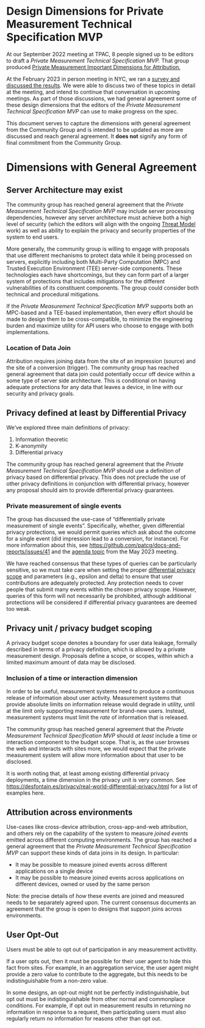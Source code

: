 # Design Dimensions for Private Measurement Technical Specification MVP

At our September 2022 meeting at TPAC, 8 people signed up to be editors to draft a _Private Measurement Technical Specification MVP._  That group produced [Private Measurement Important Dimensions for Attribution.](README.md)

At the February 2023 in person meeting in NYC, we ran a [survey and discussed the results](https://github.com/patcg/meetings/issues/91). We were able to discuss two of these topics in detail at the meeting, and intend to continue that conversation in upcoming meetings. As part of those discussions, we had general agreement some of these design dimensions that the editors of the _Private Measurement Technical Specification MVP_ can use to make progress on the spec.

This document serves to capture the dimensions with general agreement from the Community Group and is intended to be updated as more are discussed and reach general agreement. It **does not** signify any form of final commitment from the Community Group.


# Dimensions with General Agreement


## Server Architecture may exist

The community group has reached general agreement that the _Private Measurement Technical Specification MVP_ may include server processing dependencies, however any server architecture must achieve both a high level of security (which the editors will align with the ongoing [Threat Model](../threat-model) work) as well as ability to explain the privacy and security properties of the system to end users.


More generally, the community group is willing to engage with proposals that use different mechanisms to protect data while it being processed on servers, explicitly including both Multi-Party Computation (MPC) and Trusted Execution Environment (TEE) server-side components.
These technologies each have shortcomings, but they can form part of a larger system of protections that includes mitigations for the different vulnerabilities of its constituent components.
The group could consider both technical and procedural mitigations.

If the _Private Measurement Technical Specification MVP_ supports both an MPC-based and a TEE-based implementation, then every effort should be made to design them to be cross-compatible, to minimize the engineering burden and maximize utility for API users who choose to engage with both implementations.

### Location of Data Join

Attribution requires joining data from the site of an impression (source) and the site of a conversion (trigger). The community group has reached general agreement that data join could potentially occur off device within a some type of server side architecture.
This is conditional on having adequate protections for any data that leaves a device, in line with our security and privacy goals.

## Privacy defined at least by Differential Privacy

We’ve explored three main definitions of privacy:

1. Information theoretic
2. K-anonymity
3. Differential privacy

The community group has reached general agreement that the _Private Measurement Technical Specification MVP_ should use a definition of privacy based on differential privacy. This does not preclude the use of other privacy definitions in conjunction with differential privacy, however any proposal should aim to provide differential privacy guarantees.

### Private measurement of single events
The group has discussed the use-case of “differentially private measurement of single events”. Specifically, whether, given differential privacy protections, we would permit queries which ask about the outcome for a single event (did impression lead to a conversion, for instance). For more information about this, see https://github.com/patcg/docs-and-reports/issues/41 and the [agenda topic](https://github.com/patcg/meetings/issues/112) from the May 2023 meeting.

We have reached consensus that these types of queries can be particularly sensitive, so we must take care when setting the proper [differential privacy scope](#privacy-unit--privacy-budget-scoping) and parameters (e.g., epsilon and delta) to ensure that user contributions are adequately protected. Any protection needs to cover people that submit many events within the chosen privacy scope. However, queries of this form will not necessarily be prohibited, although additional protections will be considered if differential privacy guarantees are deemed too weak.

## Privacy unit / privacy budget scoping

A privacy budget scope denotes a boundary for user data leakage, formally described in terms of a privacy definition, which is allowed by a private measurement design. Proposals define a scope, or scopes, within which a limited maximum amount of data may be disclosed.

### Inclusion of a time or interaction dimension

In order to be useful, measurement systems need to produce a continuous release of information about user activity. Measurement systems that provide absolute limits on information release would degrade in utility, until at the limit only supporting measurement for brand-new users. Instead, measurement systems must limit the _rate_ of information that is released.

The community group has reached general agreement that the _Private Measurement Technical Specification MVP_ should _at least_ include a time or interaction component to the budget scope. That is, as the user browses the web and interacts with sites more, we would expect that the private measurement system will allow more information about that user to be disclosed.

It is worth noting that, at least among existing differential privacy deployments, a time dimension in the privacy unit is very common. See https://desfontain.es/privacy/real-world-differential-privacy.html for a list of examples here.

## Attribution across environments

Use-cases like cross-device attribution, cross-app-and-web attribution, and others rely on the capability of the system to measure _joined events_ emitted across different computing environments. The group has reached a general agreement that the _Private Measurement Technical Specification MVP_ can support these kinds of data joins in its design. In particular:
- It may be possible to measure joined events across different applications on a single device
- It may be possible to measure joined events across applications on different devices, owned or used by the same person

Note: the precise details of _how_ these events are joined and measured needs to be separately agreed upon. The current consensus documents an agreement that the group is open to designs that support joins across environments.

## User Opt-Out

Users must be able to opt out of participation in any measurement activitity.

If a user opts out, then it must be possible for their user agent to hide this fact from sites.
For example, in an aggregation service, the user agent might provide a zero value to contribute to the aggregate, but this needs to be indistinguishable from a non-zero value.

In some designs, an opt-out might not be perfectly indistinguishable, but opt out must be indistinguishable from other normal and commonplace conditions.
For example, if opt out in measurement results in returning no information in response to a request, then participating users must also regularly return no information for reasons other than opt out.
